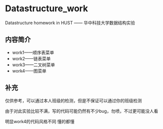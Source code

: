 # Datastructure_work
Datastructure homework in HUST   ——  华中科技大学数据结构实验

## 内容简介
- work1——顺序表菜单
- work2——链表菜单
- work3——二叉树菜单
- work4——图菜单

## 补充
仅供参考，可以通过本人班级的检测，但是不保证可以通过你的班级检测

由于对此实验比较不满，写的代码可能仍然有不少bug，勿喷，不过更可能没人看

明显work4的代码风格不同 懂的都懂
